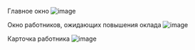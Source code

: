 Главное окно
![image](https://github.com/Artemio12/TestWork/assets/59345054/e51f9168-a61c-4d6b-bd00-deae9c1fff28)

Окно работников, ожидающих повышения оклада
![image](https://github.com/Artemio12/TestWork/assets/59345054/c4894045-c67b-4dbb-908e-d32d69b2354c)

Карточка работника
![image](https://github.com/Artemio12/TestWork/assets/59345054/31a45cbb-e50f-454a-8a9d-27ecefa2e69a)






